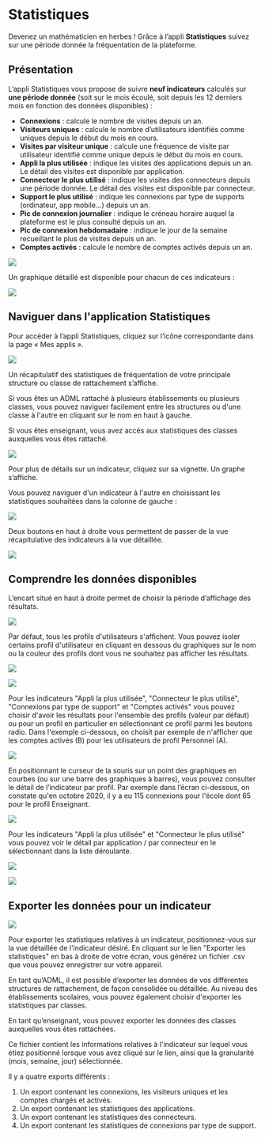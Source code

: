 # Statistiques

Devenez un mathématicien en herbes ! Grâce à l’appli **Statistiques** suivez sur une période donnée la fréquentation de la plateforme.

## Présentation

L’appli Statistiques vous propose de suivre **neuf indicateurs** calculés sur **une période donnée** \(soit sur le mois écoulé, soit depuis les 12 derniers mois en fonction des données disponibles\) :

* **Connexions** : calcule le nombre de visites depuis un an. 
* **Visiteurs uniques** : calcule le nombre d’utilisateurs identifiés comme uniques depuis le début du mois en cours.
* **Visites par visiteur unique** : calcule une fréquence de visite par utilisateur identifié comme unique depuis le début du mois en cours. 
* **Appli la plus utilisée** : indique les visites des applications depuis un an. Le détail des visites est disponible par application. 
* **Connecteur le plus utilisé** : indique les visites des connecteurs depuis une période donnée. Le détail des visites est disponible par connecteur.
* **Support le plus utilisé** : indique les connexions par type de supports (ordinateur, app mobile…) depuis un an. 
* **Pic de connexion journalier** : indique le créneau horaire auquel la plateforme est le plus consulté depuis un an.
* **Pic de connexion hebdomadaire** : indique le jour de la semaine recueillant le plus de visites depuis un an. 
* **Comptes activés** : calcule le nombre de comptes activés depuis un an.

![](.gitbook/assets/stats_dashboard.png)

Un graphique détaillé est disponible pour chacun de ces indicateurs :

![](.gitbook/assets/stats1d-graph1.png)

## Naviguer dans l'application Statistiques

Pour accéder à l’appli Statistiques, cliquez sur l’icône correspondante dans la page « Mes applis ».

![](.gitbook/assets/2018-08-24_12h11_05-1-1-1.png)

Un récapitulatif des statistiques de fréquentation de votre principale structure ou classe de rattachement s’affiche.

Si vous êtes un ADML rattaché à plusieurs établissements ou plusieurs classes, vous pouvez naviguer facilement entre les structures ou d'une classe à l'autre en cliquant sur le nom en haut à gauche.
 
Si vous êtes enseignant, vous avez accès aux statistiques des classes auxquelles vous êtes rattaché.

![](.gitbook/assets/stats_navigation_arbo.png)

Pour plus de détails sur un indicateur, cliquez sur sa vignette. Un graphe s’affiche.

Vous pouvez naviguer d'un indicateur à l'autre en choisissant les statistiques souhaitées dans la colonne de gauche :

![](.gitbook/assets/stats_side_menu.png)

Deux boutons en haut à droite vous permettent de passer de la vue récapitulative des indicateurs à la vue détaillée. 

![](.gitbook/assets/stats1d-vues.png)

## Comprendre les données disponibles

L’encart situé en haut à droite permet de choisir la période d’affichage des résultats.

![](.gitbook/assets/stats1d-grouperpar.png)

Par défaut, tous les profils d'utilisateurs s'affichent. Vous pouvez isoler certains profil d'utilisateur en cliquant en dessous du graphiques sur le nom ou la couleur des profils dont vous ne souhaitez pas afficher les résultats. 

![](.gitbook/assets/stats1d-profilcourbe.png)

![](.gitbook/assets/stats1d-profilbarres.png)

Pour les indicateurs "Appli la plus utilisée", "Connecteur le plus utilisé", "Connexions par type de support" et "Comptes activés" vous pouvez choisir d'avoir les résultats pour l'ensemble des profils (valeur par défaut) ou pour un profil en particulier en sélectionnant ce profil parmi les boutons radio. Dans l'exemple ci-dessous, on choisit par exemple de n'afficher que les comptes activés (B) pour les utilisateurs de profil Personnel (A). 

![](.gitbook/assets/stats1d-cptesactiv.png)

En positionnant le curseur de la souris sur un point des graphiques en courbes \(ou sur une barre des graphiques à barres\), vous pouvez consulter le détail de l’indicateur par profil. Par exemple dans l’écran ci-dessous, on constate qu'en octobre 2020, il y a eu 115 connexions pour l'école dont 65 pour le profil Enseignant. 

![](.gitbook/assets/stats1d-detailpoint.png)

Pour les indicateurs "Appli la plus utilisée" et "Connecteur le plus utilisé" vous pouvez voir le détail par application / par connecteur en le sélectionnant dans la liste déroulante.

![](.gitbook/assets/stats_details_appli_connecteur_1.png)

![](.gitbook/assets/stats_details_appli_connecteur_2.png)

## Exporter les données pour un indicateur

![](.gitbook/assets/stats_lien_export.png)

Pour exporter les statistiques relatives à un indicateur, positionnez-vous sur la vue détaillée de l'indicateur désiré. En cliquant sur le lien "Exporter les statistiques" en bas à droite de votre écran, vous générez un fichier .csv que vous pouvez enregistrer sur votre appareil.
 
En tant qu’ADML, il est possible d’exporter les données de vos différentes structures de rattachement, de façon consolidée ou détaillée. Au niveau des établissements scolaires, vous pouvez également choisir d'exporter les statistiques par classes.

En tant qu’enseignant, vous pouvez exporter les données des classes auxquelles vous êtes rattachées. 

Ce fichier contient les informations relatives à l'indicateur sur lequel vous étiez positionné lorsque vous avez cliqué sur le lien, ainsi que la granularité (mois, semaine, jour) sélectionnée.

Il y a quatre exports différents : 
1. Un export contenant les connexions, les visiteurs uniques et les comptes chargés et activés.
2. Un export contenant les statistiques des applications.
3. Un export contenant les statistiques des connecteurs.
4. Un export contenant les statistiques de connexions par type de support.
